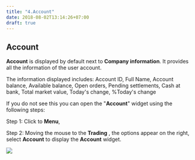```yaml
---
title: "4.Account"
date: 2018-08-02T13:14:26+07:00
draft: true
---
```


## Account

**Account** is displayed by default next to **Company information**. It provides all the information of the user account.

The information displayed includes: Account ID, Full Name, Account balance, Available balance, Open orders, Pending settlements, Cash at bank, Total market value, Today&#39;s change, %Today&#39;s change

If you do not see this you can open the &quot;**Account**&quot; widget using the following steps:

Step 1: Click to **Menu**,

Step 2: Moving the mouse to the **Trading** , the options appear on the right, select **Account** to display the **Account** widget.

![](http://download1074.mediafire.com/b749od9kd3ng/ioc25tdj1mvumll/p2.4.1.png)
